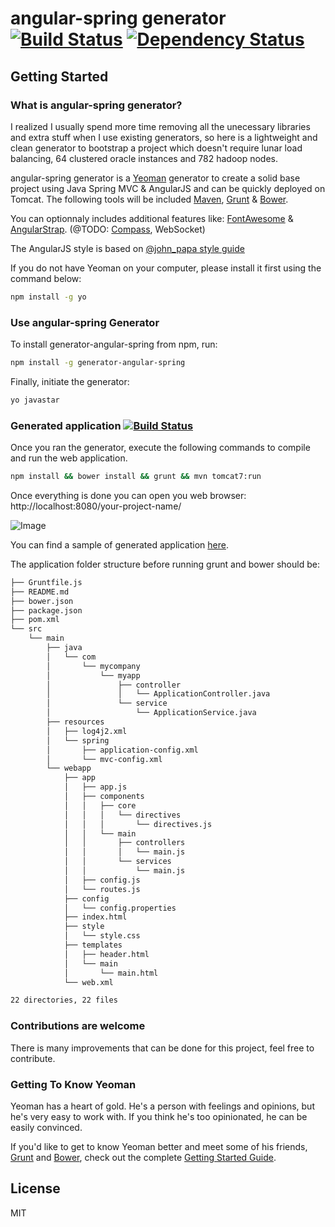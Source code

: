 # angular-spring generator [![Build Status](https://secure.travis-ci.org/madtrax/generator-angular-spring.png?branch=master)](https://travis-ci.org/madtrax/generator-angular-spring) [![Dependency Status](https://david-dm.org/madtrax/generator-angular-spring.svg)](https://david-dm.org/madtrax/generator-angular-spring.svg)

## Getting Started

### What is angular-spring generator?

I realized I usually spend more time removing all the unecessary libraries and extra stuff when I use existing generators, so here is a lightweight and clean generator to bootstrap a project which doesn't require lunar load balancing, 64 clustered oracle instances and 782 hadoop nodes.

angular-spring generator is a [Yeoman](http://yeoman.io) generator to create a solid base project using Java Spring MVC & AngularJS and can be quickly deployed on Tomcat. The following tools will be included [Maven](http://maven.apache.org), [Grunt](http://gruntjs.com) & [Bower](http://bower.io).

You can optionnaly includes additional features like: [FontAwesome](http://fortawesome.github.io/Font-Awesome/) & [AngularStrap](http://mgcrea.github.io/angular-strap/).
(@TODO: [Compass](http://compass-style.org/), WebSocket)

The AngularJS style is based on [@john_papa style guide](https://github.com/johnpapa/angularjs-styleguide)

If you do not have Yeoman on your computer, please install it first using the command below:

```bash
npm install -g yo
```

### Use angular-spring Generator

To install generator-angular-spring from npm, run:

```bash
npm install -g generator-angular-spring
```

Finally, initiate the generator:

```bash
yo javastar
```

### Generated application [![Build Status](https://travis-ci.org/madtrax/sample-angular-spring.svg?branch=master)](https://travis-ci.org/madtrax/sample-angular-spring)

Once you ran the generator, execute the following commands to compile and run the web application.

```bash
npm install && bower install && grunt && mvn tomcat7:run
```

Once everything is done you can open you web browser: http://localhost:8080/your-project-name/

![Image](http://imagizer.imageshack.us/a/img537/8286/EBBZOM.png)

You can find a sample of generated application [here](https://github.com/madtrax/sample-angular-spring). 

The application folder structure before running grunt and bower should be:

```bash
├── Gruntfile.js
├── README.md
├── bower.json
├── package.json
├── pom.xml
└── src
    └── main
        ├── java
        │   └── com
        │       └── mycompany
        │           └── myapp
        │               ├── controller
        │               │   └── ApplicationController.java
        │               └── service
        │                   └── ApplicationService.java
        ├── resources
        │   ├── log4j2.xml
        │   └── spring
        │       ├── application-config.xml
        │       └── mvc-config.xml
        └── webapp
            ├── app
            │   ├── app.js
            │   ├── components
            │   │   ├── core
            │   │   │   └── directives
            │   │   │       └── directives.js
            │   │   └── main
            │   │       ├── controllers
            │   │       │   └── main.js
            │   │       └── services
            │   │           └── main.js
            │   ├── config.js
            │   └── routes.js
            ├── config
            │   └── config.properties
            ├── index.html
            ├── style
            │   └── style.css
            ├── templates
            │   ├── header.html
            │   └── main
            │       └── main.html
            └── web.xml

22 directories, 22 files
```

### Contributions are welcome

There is many improvements that can be done for this project, feel free to contribute.

### Getting To Know Yeoman

Yeoman has a heart of gold. He's a person with feelings and opinions, but he's very easy to work with. If you think he's too opinionated, he can be easily convinced.

If you'd like to get to know Yeoman better and meet some of his friends, [Grunt](http://gruntjs.com) and [Bower](http://bower.io), check out the complete [Getting Started Guide](https://github.com/yeoman/yeoman/wiki/Getting-Started).

## License

MIT